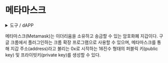 # 메타마스크

<details>

<summary>도구 / dAPP</summary>



</details>

메타마스크(Metamask)는 이더리움을 소유하고 송금할 수 있는 암호화폐 지갑이다. 구글 크롬에서 플러그인하는 크롬 확장 프로그램으로 사용할 수 있으며, 메타마스크를 통해 지갑 주소(address)라고 불리는 0x로 시작하는 16진수 형태의 퍼블릭 키(public key) 및 프라이빗키(private key)를 생성할 수 있다.
